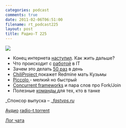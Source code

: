 ```yaml
---
categories: podcast
comments: true
date: 2011-02-06T06:51:00
filename: rt_podcast225
layout: post
title: Радио-Т 225
---
```


![](https://radio-t.com/images/radio-t/rt225.jpg)


- Конец интернета [наступил](http://www.opennet.ru/opennews/art.shtml?num=29489). Как жить дальше?
- Что происходит с [работой](http://www.networkworld.com/news/2011/020311-it-job-hunting.html?hpg1=bn) в IT
- Зачем это делать [50 раз](http://agile.dzone.com/news/deploying-production-50xday) в день
- [ChiliProject ](http://www.opennet.ru/opennews/art.shtml?num=29482)покажет Redmine мать Кузьмы
- [Piccolo ](http://highscalability.com/blog/2011/2/2/piccolo-building-distributed-programs-that-are-11x-faster-th.html)- мелкий но быстрый
- [Concurrent frameworks](http://tech.puredanger.com/2011/01/14/comparing-concurrent-frameworks/) и пара слов про Fork/Join
- Полезные [команды ](http://www.dzone.com/links/rss/the_tr_command.html)для тех, кто в танке

_Спонсор выпуска – _[_fastvps.ru_](http://fastvps.ru/)

[Аудио](http://archive.rucast.net/radio-t/media/rt_podcast225.mp3)
[radio-t.torrent](http://www.radio-t.com/torrents/rt_podcast225.mp3.torrent)

[Лог чата](http://chat.radio-t.com/logs/radio-t-225.html)


<audio src="http://archive.rucast.net/radio-t/media/rt_podcast225.mp3" preload="none"></audio>

